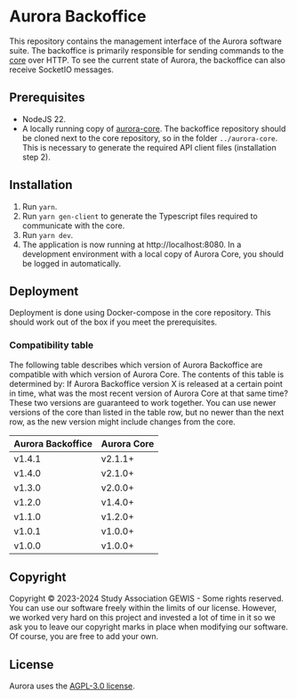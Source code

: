 # Aurora Backoffice
This repository contains the management interface of the Aurora software suite.
The backoffice is primarily responsible for sending commands to the [core](https://github.com/gewis/aurora-core) over HTTP.
To see the current state of Aurora, the backoffice can also receive SocketIO messages.

## Prerequisites
- NodeJS 22.
- A locally running copy of [aurora-core](https://github.com/gewis/aurora-core).
The backoffice repository should be cloned next to the core repository, so in the folder `../aurora-core`.
This is necessary to generate the required API client files (installation step 2).

## Installation
1. Run `yarn`.
2. Run `yarn gen-client` to generate the Typescript files required to communicate with the core.
3. Run `yarn dev`.
4. The application is now running at http://localhost:8080.
In a development environment with a local copy of Aurora Core, you should be logged in automatically.

## Deployment
Deployment is done using Docker-compose in the core repository.
This should work out of the box if you meet the prerequisites.

### Compatibility table
The following table describes which version of Aurora Backoffice are compatible with which
version of Aurora Core. The contents of this table is determined by: If Aurora Backoffice
version X is released at a certain point in time, what was the most recent version of
Aurora Core at that same time? These two versions are guaranteed to work together. You can
use newer versions of the core than listed in the table row, but no newer than the next row,
as the new version might include changes from the core.

<!-- COMPATIBILITY_TABLE skip:2 -->
| Aurora Backoffice | Aurora Core |
|-------------------|-------------|
| v1.4.1 | v2.1.1+ |
| v1.4.0 | v2.1.0+ |
| v1.3.0 | v2.0.0+ |
| v1.2.0 | v1.4.0+ |
| v1.1.0 | v1.2.0+ |
| v1.0.1 | v1.0.0+ |
| v1.0.0 | v1.0.0+ |

## Copyright
Copyright © 2023-2024 Study Association GEWIS - Some rights reserved.
You can use our software freely within the limits of our license.
However, we worked very hard on this project and invested a lot of time in it
so we ask you to leave our copyright marks in place when modifying our software.
Of course, you are free to add your own.

## License
Aurora uses the [AGPL-3.0 license](LICENSE).

